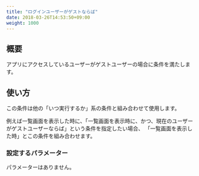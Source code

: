 ```yaml
---
title: "ログインユーザーがゲストならば"
date: 2018-03-26T14:53:50+09:00
weight: 1000
---
```


## 概要

アプリにアクセスしているユーザーがゲストユーザーの場合に条件を満たします。

## 使い方

この条件は他の「いつ実行するか」系の条件と組み合わせて使用します。

例えば一覧画面を表示した時に、「一覧画面を表示時に、かつ、現在のユーザーがゲストユーザーならば」という条件を指定したい場合、
「一覧画面を表示した時」とこの条件を組み合わせます。

### 設定するパラメーター

パラメーターはありません。
